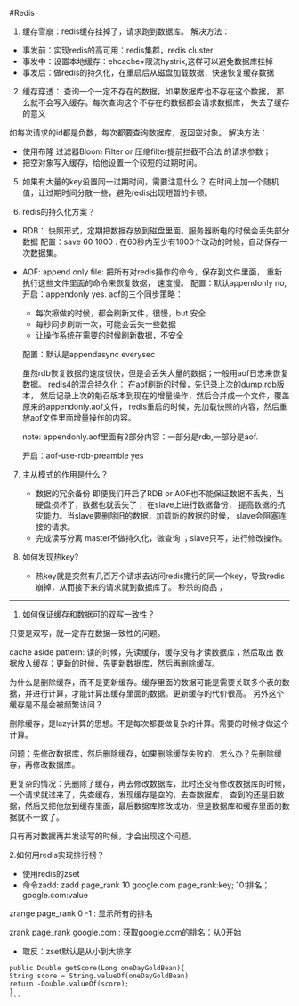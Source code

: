 #Redis
1. 缓存雪崩：redis缓存挂掉了，请求跑到数据库。
解决方法：
 - 事发前：实现redis的高可用：redis集群，redis cluster
 - 事发中：设置本地缓存：ehcache+限流hystrix,这样可以避免数据库挂掉
 - 事发后：做redis的持久化，在重启后从磁盘加载数据，快速恢复缓存数据
 
 2. 缓存穿透： 查询一个一定不存在的数据，如果数据库也不存在这个数据，
 那么就不会写入缓存。每次查询这个不存在的数据都会请求数据库，
 失去了缓存的意义
 
 如每次请求的id都是负数，每次都要查询数据库，返回空对象。
 解决方法：
   - 使用布隆 过滤器Bloom Filter or 压缩filter提前拦截不合法
   的请求参数；
   - 把空对象写入缓存，给他设置一个较短的过期时间。
   
   
   5. 如果有大量的key设置同一过期时间，需要注意什么？
在时间上加一个随机值，让过期时间分散一些，避免redis出现短暂的卡顿。

6. redis的持久化方案？
  - RDB： 快照形式，定期把数据存放到磁盘里面。服务器断电的时候会丢失部分数据
  配置：save 60 1000 : 在60秒内至少有1000个改动的时候，自动保存一次数据集。
  - AOF: append only file: 把所有对redis操作的命令，保存到文件里面，
     重新执行这些文件里面的命令来恢复数据， 速度慢。
     配置：默认appendonly no,开启：appendonly yes.
     aof的三个同步策略：
      - 每次擦做的时候，都会刷新文件，很慢，but 安全
      - 每秒同步刷新一次，可能会丢失一些数据
      - 让操作系统在需要的时候刷新数据，不安全
      
      配置：默认是appendasync everysec
     
    虽然rdb恢复数据的速度很快，但是会丢失大量的数据；一般用aof日志来恢复数据。
    redis4的混合持久化： 在aof刷新的时候，先记录上次的dump.rdb版本，
    然后记录上次的魁召版本到现在的增量操作，然后合并成一个文件，覆盖原来的appendonly.aof文件，
    redis重启的时候，先加载快照的内容，然后重放aof文件里面增量操作的内容。
    
    note: appendonly.aof里面有2部分内容：一部分是rdb,一部分是aof.
    
    开启：aof-use-rdb-preamble yes
7. 主从模式的作用是什么？
   - 数据的冗余备份
     即便我们开启了RDB or AOF也不能保证数据不丢失，当硬盘损坏了，数据也就丢失了；
    在slave上进行数据备份， 提高数据的抗灾能力。当slave要删除旧的数据，加载新的数据的时候，
   slave会阻塞连接的请求。
   - 完成读写分离
    master不做持久化，做查询 ；slave只写，进行修改操作。
      
8. 如何发现热key?
    - 热key就是突然有几百万个请求去访问redis撒行的同一个key，导致redis崩掉，从而接下来的请求就到数据库了。
    秒杀的商品；
    
 ---
 
 1. 如何保证缓存和数据可的双写一致性？
 
 只要是双写，就一定存在数据一致性的问题。
 
 cache aside pattern: 读的时候，先读缓存，缓存没有才读数据库；然后取出 数据放入缓存；更新的时候，先更新数据库，然后再删除缓存。
 
 为什么是删除缓存，而不是更新缓存。缓存里面的数据可能是需要关联多个表的数据，并进行计算，才能计算出缓存里面的数据。更新缓存的代价很高。
 另外这个缓存是不是会被频繁访问？
 
 删除缓存，是lazy计算的思想。不是每次都要做复杂的计算。需要的时候才做这个计算。
 
 问题：先修改数据库，然后删除缓存，如果删除缓存失败的，怎么办？先删除缓存，再修改数据库。
 
 更复杂的情况：先删除了缓存，再去修改数据库，此时还没有修改数据库的时候，一个请求就过来了，先查缓存，发现缓存是空的，去查数据库，
 查到的还是旧数据，然后又把他放到缓存里面，最后数据库修改成功，但是数据库和缓存里面的数据就不一致了。
 
 只有再对数据再并发读写的时候，才会出现这个问题。
 
 
2.如何用redis实现排行榜？

- 使用redis的zset
- 命令zadd:  zadd page_rank 10 google.com
page_rank:key; 10:排名；google.com:value

zrange page_rank 0 -1 : 显示所有的排名

zrank page_rank google.com : 获取google.com的排名：从0开始

- 取反：zset默认是从小到大排序

````
public Double getScore(Long oneDayGoldBean){
String score = String.valueOf(oneDayGoldBean)
return -Double.valueOf(score);
}
```
